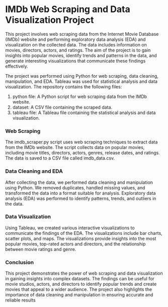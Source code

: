# IMDb Web Scraping and Data Visualization Project
This project involves web scraping data from the Internet Movie Database (IMDb) website and performing exploratory data analysis (EDA) and visualization on the collected data. The data includes information on movies, directors, actors, and ratings. The aim of the project is to gain insights into popular movies, identify trends and patterns in the data, and generate interesting visualizations that communicate these findings effectively.

The project was performed using Python for web scraping, data cleaning, manipulation, and EDA. Tableau was used for statistical analysis and data visualization. The repository contains the following files:

1. python file: A Python script for web scraping data from the IMDb website.
2. dataset: A CSV file containing the scraped data.
3. tableau file: A Tableau file containing the statistical analysis and data visualization.

### Web Scraping
The imdb_scraper.py script uses web scraping techniques to extract data from the IMDb website. The script collects data on popular movies, including movie titles, directors, actors, genres, release dates, and ratings. The data is saved to a CSV file called imdb_data.csv.

### Data Cleaning and EDA
After collecting the data, we performed data cleaning and manipulation using Python. We removed duplicates, handled missing values, and transformed the data into a format suitable for analysis. Exploratory data analysis (EDA) was performed to identify patterns, trends, and outliers in the data.

### Data Visualization
Using Tableau, we created various interactive visualizations to communicate the findings of the EDA. The visualizations include bar charts, scatter plots, and maps. The visualizations provide insights into the most popular movies, top-rated actors and directors, and the relationship between movie ratings and genre.

### Conclusion
This project demonstrates the power of web scraping and data visualization in gaining insights into complex datasets. The findings can be useful for movie studios, actors, and directors to identify popular trends and create movies that appeal to a wider audience. The project also highlights the importance of data cleaning and manipulation in ensuring accurate and reliable results 
